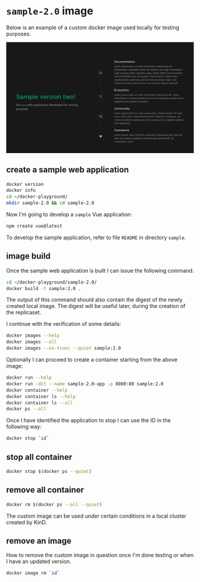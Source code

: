 # `sample-2.0` image

Below is an example of a custom docker image used locally for testing purposes.

![sample two](./screenshots/sample-two.png)

## create a sample web application

```bash
docker version
docker info
cd ~/docker-playground/
mkdir sample-2.0 && cd sample-2.0
```

Now I'm going to develop a `sample` Vue application:

```bash
npm create vue@latest
```

To develop the sample application, refer to file `README` in directory `sample`.

## image build

Once the sample web application is built I can issue the following command:

```bash
cd ~/docker-playground/sample-2.0/
docker build -t sample:2.0 .
```

The output of this command should also contain the digest of the newly created local image.
The digest will be useful later, during the creation of the replicaset.

I continue with the verification of some details:

```bash
docker images --help
docker images --all
docker images --no-trunc --quiet sample:2.0
```

Optionally I can proceed to create a container starting from the above image:

```bash
docker run --help
docker run -dit --name sample-2.0-app -p 8080:80 sample:2.0
docker container --help
docker container ls --help
docker container ls --all
docker ps --all
```

Once I have identified the application to stop I can use the ID in the following way:

```bash
docker stop `id`
```

## stop all container

```bash
docker stop $(docker ps --quiet)
```

## remove all container

```bash
docker rm $(docker ps --all --quiet)
```

The custom image can be used under certain conditions in a local cluster created by KinD.

## remove an image

How to remove the custom image in question once I'm done testing or when I have an updated version.

```bash
docker image rm `id`
```
